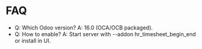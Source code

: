 # FAQ

- Q: Which Odoo version? A: 16.0 (OCA/OCB packaged).
- Q: How to enable? A: Start server with --addon hr_timesheet_begin_end or install in UI.
